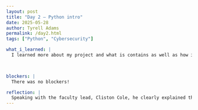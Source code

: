```yaml
---
layout: post
title: "Day 2 – Python intro"
date: 2025-05-28
author: Tyrell Adams
permalink: /day2.html
tags: ["Python", "Cybersecurity"]

what_i_learned: |
  I learned more about my project and what is contains as well as how it relates to cybersecurity. This information was given by the mentor for my project and I also learned a little about every other mentor and their project on top of that. For example, my mentor stated that the basis of everything in the field of cybersecurity runs on the CIA triad, which is confidentiality, integrity, and availability. After that I got a refresher on Python when it comes to data types and functions.

 

blockers: |
  There was no blockers!

reflection: |
  Speaking with the faculty lead, Cliston Cole, he clearly explained the project and what's expected. He also explained what we needed to do before the first in person day. The Python101 course with very easy to understand and it was also very interactive on top of that. Lastly, the fun activity that we called headbands, after everything was very fun and interactive as well.
---
```

